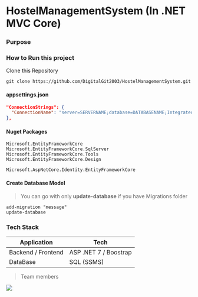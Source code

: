 # HostelManagementSystem (In .NET MVC Core)

### Purpose


### How to Run this project


Clone this Repository

```
git clone https://github.com/DigitalGit2003/HostelManagementSystem.git
```

#### appsettings.json

```json
"ConnectionStrings": {
  "ConnectionName": "server=SERVERNAME;database=DATABASENAME;Integrated Security=true;"
},
```

#### Nuget Packages

```
Microsoft.EntityFrameworkCore
Microsoft.EntityFrameworkCore.SqlServer
Microsoft.EntityFrameworkCore.Tools
Microsoft.EntityFrameworkCore.Design

Microsoft.AspNetCore.Identity.EntityFrameworkCore
```

#### Create Database Model
> You can go with only **update-database** if you have Migrations folder

```
add-migration "message"
update-database
```

### Tech Stack

| Application        | Tech                  |
| ------------------ | --------------------- |
| Backend / Frontend | ASP .NET 7 / Boostrap |
| DataBase           | SQL (SSMS)            |

> Team members

<a href="https://github.com/DigitalGit2003/HostelManagementSystem
/graphs/contributors">
<img src="https://contrib.rocks/image?repo=DigitalGit2003/HostelManagementSystem" />
</a>
